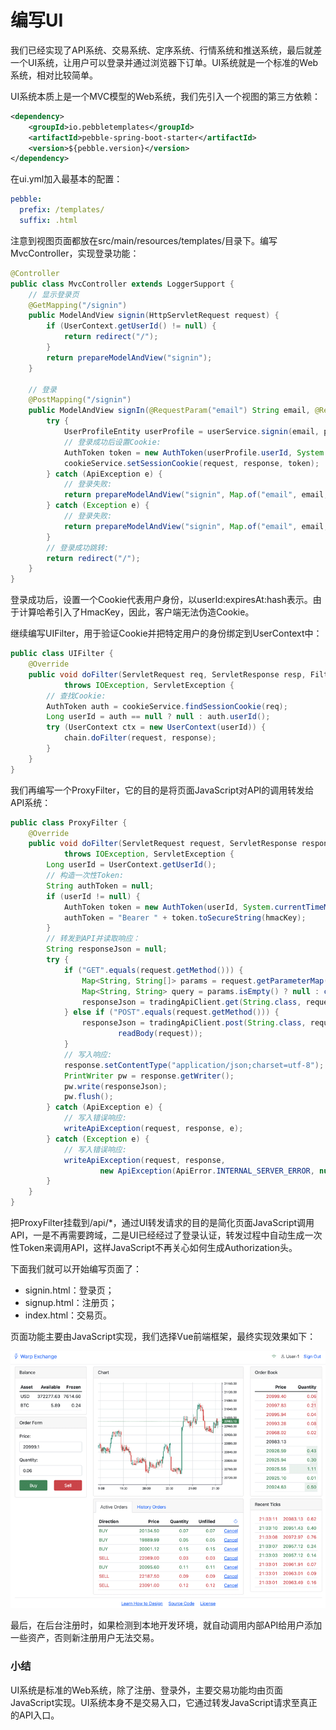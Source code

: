 # 编写UI

我们已经实现了API系统、交易系统、定序系统、行情系统和推送系统，最后就差一个UI系统，让用户可以登录并通过浏览器下订单。UI系统就是一个标准的Web系统，相对比较简单。

UI系统本质上是一个MVC模型的Web系统，我们先引入一个视图的第三方依赖：
```xml
<dependency>
    <groupId>io.pebbletemplates</groupId>
    <artifactId>pebble-spring-boot-starter</artifactId>
    <version>${pebble.version}</version>
</dependency>
```
在ui.yml加入最基本的配置：
```yaml
pebble:
  prefix: /templates/
  suffix: .html
```
注意到视图页面都放在src/main/resources/templates/目录下。编写MvcController，实现登录功能：
```java
@Controller
public class MvcController extends LoggerSupport {
    // 显示登录页
    @GetMapping("/signin")
    public ModelAndView signin(HttpServletRequest request) {
        if (UserContext.getUserId() != null) {
            return redirect("/");
        }
        return prepareModelAndView("signin");
    }

    // 登录
    @PostMapping("/signin")
    public ModelAndView signIn(@RequestParam("email") String email, @RequestParam("password") String password, HttpServletRequest request, HttpServletResponse response) {
        try {
            UserProfileEntity userProfile = userService.signin(email, password);
            // 登录成功后设置Cookie:
            AuthToken token = new AuthToken(userProfile.userId, System.currentTimeMillis() + 1000 * cookieService.getExpiresInSeconds());
            cookieService.setSessionCookie(request, response, token);
        } catch (ApiException e) {
            // 登录失败:
            return prepareModelAndView("signin", Map.of("email", email, "error", "Invalid email or password."));
        } catch (Exception e) {
            // 登录失败:
            return prepareModelAndView("signin", Map.of("email", email, "error", "Internal server error."));
        }
        // 登录成功跳转:
        return redirect("/");
    }
}
```
登录成功后，设置一个Cookie代表用户身份，以userId:expiresAt:hash表示。由于计算哈希引入了HmacKey，因此，客户端无法伪造Cookie。

继续编写UIFilter，用于验证Cookie并把特定用户的身份绑定到UserContext中：
```java
public class UIFilter {
    @Override
    public void doFilter(ServletRequest req, ServletResponse resp, FilterChain chain)
            throws IOException, ServletException {
        // 查找Cookie:
        AuthToken auth = cookieService.findSessionCookie(req);
        Long userId = auth == null ? null : auth.userId();
        try (UserContext ctx = new UserContext(userId)) {
            chain.doFilter(request, response);
        }
    }
}
```
我们再编写一个ProxyFilter，它的目的是将页面JavaScript对API的调用转发给API系统：
```java
public class ProxyFilter {
    @Override
    public void doFilter(ServletRequest request, ServletResponse response, FilterChain chain)
            throws IOException, ServletException {
        Long userId = UserContext.getUserId();
        // 构造一次性Token:
        String authToken = null;
        if (userId != null) {
            AuthToken token = new AuthToken(userId, System.currentTimeMillis() + 60_000);
            authToken = "Bearer " + token.toSecureString(hmacKey);
        }
        // 转发到API并读取响应：
        String responseJson = null;
        try {
            if ("GET".equals(request.getMethod())) {
                Map<String, String[]> params = request.getParameterMap();
                Map<String, String> query = params.isEmpty() ? null : convertParams(params);
                responseJson = tradingApiClient.get(String.class, request.getRequestURI(), authToken, query);
            } else if ("POST".equals(request.getMethod())) {
                responseJson = tradingApiClient.post(String.class, request.getRequestURI(), authToken,
                        readBody(request));
            }
            // 写入响应:
            response.setContentType("application/json;charset=utf-8");
            PrintWriter pw = response.getWriter();
            pw.write(responseJson);
            pw.flush();
        } catch (ApiException e) {
            // 写入错误响应:
            writeApiException(request, response, e);
        } catch (Exception e) {
            // 写入错误响应:
            writeApiException(request, response,
                    new ApiException(ApiError.INTERNAL_SERVER_ERROR, null, e.getMessage()));
        }
    }
}
```
把ProxyFilter挂载到/api/*，通过UI转发请求的目的是简化页面JavaScript调用API，一是不再需要跨域，二是UI已经经过了登录认证，转发过程中自动生成一次性Token来调用API，这样JavaScript不再关心如何生成Authorization头。

下面我们就可以开始编写页面了：

- signin.html：登录页；
- signup.html：注册页；
- index.html：交易页。

页面功能主要由JavaScript实现，我们选择Vue前端框架，最终实现效果如下：

![](./编写UI/1708686566226-93fde314-3b87-49b7-95ba-772a169b7dd6.png)

最后，在后台注册时，如果检测到本地开发环境，就自动调用内部API给用户添加一些资产，否则新注册用户无法交易。
### 小结
UI系统是标准的Web系统，除了注册、登录外，主要交易功能均由页面JavaScript实现。UI系统本身不是交易入口，它通过转发JavaScript请求至真正的API入口。

